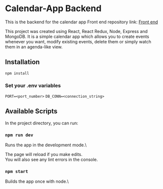 # Calendar-App Backend

This is the backend  for the calendar app
Front end repository link: [Front end](https://github.com/rb59/calendar-app)

This project was created using React, React Redux, Node, Express and MongoDB. It is a simple calendar app which allows you to create events whenever you want, modify existing events, delete them or simply watch them in an agenda-like view.

## Installation

`npm install`

### Set your .env variables

`PORT=<port_number>`
`DB_CONN=<connection_string>`

## Available Scripts

In the project directory, you can run:

### `npm run dev`

Runs the app in the development mode.\

The page will reload if you make edits.\
You will also see any lint errors in the console.

### `npm start`

Builds the app once with node.\
